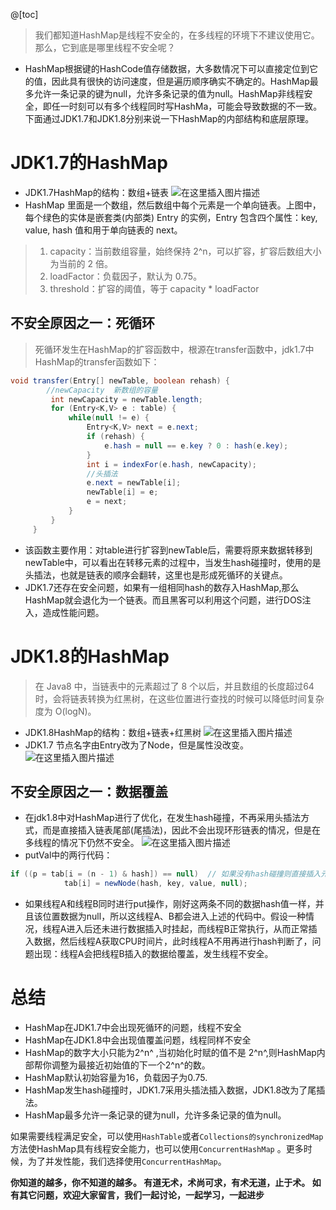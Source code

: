 ﻿@[toc]
> 我们都知道HashMap是线程不安全的，在多线程的环境下不建议使用它。那么，它到底是哪里线程不安全呢？
* HashMap根据键的HashCode值存储数据，大多数情况下可以直接定位到它的值，因此具有很快的访问速度，但是遍历顺序确实不确定的。HashMap最多允许一条记录的键为null，允许多条记录的值为null。HashMap非线程安全，即任一时刻可以有多个线程同时写HashMa，可能会导致数据的不一致。下面通过JDK1.7和JDK1.8分别来说一下HashMap的内部结构和底层原理。
#  JDK1.7的HashMap
* JDK1.7HashMap的结构：数组+链表
![在这里插入图片描述](https://img-blog.csdnimg.cn/20200418123611363.png?x-oss-process=image/watermark,type_ZmFuZ3poZW5naGVpdGk,shadow_10,text_aHR0cHM6Ly9ibG9nLmNzZG4ubmV0L3FxXzQwNzIyODI3,size_16,color_FFFFFF,t_70#pic_center)
* HashMap 里面是一个数组，然后数组中每个元素是一个单向链表。上图中，每个绿色的实体是嵌套类(内部类) Entry 的实例，Entry 包含四个属性：key, value, hash 值和用于单向链表的 next。
> 1. capacity：当前数组容量，始终保持 2^n，可以扩容，扩容后数组大小为当前的 2 倍。
> 2. loadFactor：负载因子，默认为 0.75。
> 3. threshold：扩容的阈值，等于 capacity * loadFactor
##  不安全原因之一：死循环
> 死循环发生在HashMap的扩容函数中，根源在transfer函数中，jdk1.7中HashMap的transfer函数如下：

```java
void transfer(Entry[] newTable, boolean rehash) {
		//newCapacity  新数组的容量
         int newCapacity = newTable.length;
         for (Entry<K,V> e : table) {
             while(null != e) {
                 Entry<K,V> next = e.next;
                 if (rehash) {
                     e.hash = null == e.key ? 0 : hash(e.key);
                 }
                 int i = indexFor(e.hash, newCapacity);
                 //头插法
                 e.next = newTable[i];
                 newTable[i] = e;
                 e = next;
             }
         }
     }
```
* 该函数主要作用：对table进行扩容到newTable后，需要将原来数据转移到newTable中，可以看出在转移元素的过程中，当发生hash碰撞时，使用的是头插法，也就是链表的顺序会翻转，这里也是形成死循环的关键点。
* JDK1.7还存在安全问题，如果有一组相同hash的数存入HashMap,那么HashMap就会退化为一个链表。而且黑客可以利用这个问题，进行DOS注入，造成性能问题。
# JDK1.8的HashMap
> 在 Java8 中，当链表中的元素超过了 8 个以后，并且数组的长度超过64时，会将链表转换为红黑树，在这些位置进行查找的时候可以降低时间复杂度为 O(logN)。

* JDK1.8HashMap的结构：数组+链表+红黑树
![在这里插入图片描述](https://img-blog.csdnimg.cn/20200418125423603.png?x-oss-process=image/watermark,type_ZmFuZ3poZW5naGVpdGk,shadow_10,text_aHR0cHM6Ly9ibG9nLmNzZG4ubmV0L3FxXzQwNzIyODI3,size_16,color_FFFFFF,t_70#pic_center)
* JDK1.7 节点名字由Entry改为了Node，但是属性没改变。
![在这里插入图片描述](https://img-blog.csdnimg.cn/20200418130433911.png?x-oss-process=image/watermark,type_ZmFuZ3poZW5naGVpdGk,shadow_10,text_aHR0cHM6Ly9ibG9nLmNzZG4ubmV0L3FxXzQwNzIyODI3,size_16,color_FFFFFF,t_70#pic_center)
##  不安全原因之一：数据覆盖
* 在jdk1.8中对HashMap进行了优化，在发生hash碰撞，不再采用头插法方式，而是直接插入链表尾部(尾插法)，因此不会出现环形链表的情况，但是在多线程的情况下仍然不安全。
![在这里插入图片描述](https://img-blog.csdnimg.cn/20200418131902465.png?x-oss-process=image/watermark,type_ZmFuZ3poZW5naGVpdGk,shadow_10,text_aHR0cHM6Ly9ibG9nLmNzZG4ubmV0L3FxXzQwNzIyODI3,size_16,color_FFFFFF,t_70#pic_center)
* putVal中的两行代码：
```java
if ((p = tab[i = (n - 1) & hash]) == null)  // 如果没有hash碰撞则直接插入元素
            tab[i] = newNode(hash, key, value, null);
```
* 如果线程A和线程B同时进行put操作，刚好这两条不同的数据hash值一样，并且该位置数据为null，所以这线程A、B都会进入上述的代码中。假设一种情况，线程A进入后还未进行数据插入时挂起，而线程B正常执行，从而正常插入数据，然后线程A获取CPU时间片，此时线程A不用再进行hash判断了，问题出现：线程A会把线程B插入的数据给覆盖，发生线程不安全。
#  总结
* HashMap在JDK1.7中会出现死循环的问题，线程不安全
* HashMap在JDK1.8中会出现值覆盖问题，线程同样不安全
* HashMap的数字大小只能为2^n^ ,当初始化时赋的值不是 2^n^,则HashMap内部帮你调整为最接近初始值的下一个2^n^的数。
* HashMap默认初始容量为16，负载因子为0.75.
* HashMap发生hash碰撞时，JDK1.7采用头插法插入数据，JDK1.8改为了尾插法。
* HashMap最多允许一条记录的键为null，允许多条记录的值为null。

如果需要线程满足安全，可以使用`HashTable`或者`Collections的synchronizedMap`方法使HashMap具有线程安全能力，也可以使用`ConcurrentHashMap` 。更多时候，为了并发性能，我们选择使用`ConcurrentHashMap`。

**你知道的越多，你不知道的越多。
有道无术，术尚可求，有术无道，止于术。
如有其它问题，欢迎大家留言，我们一起讨论，一起学习，一起进步**


